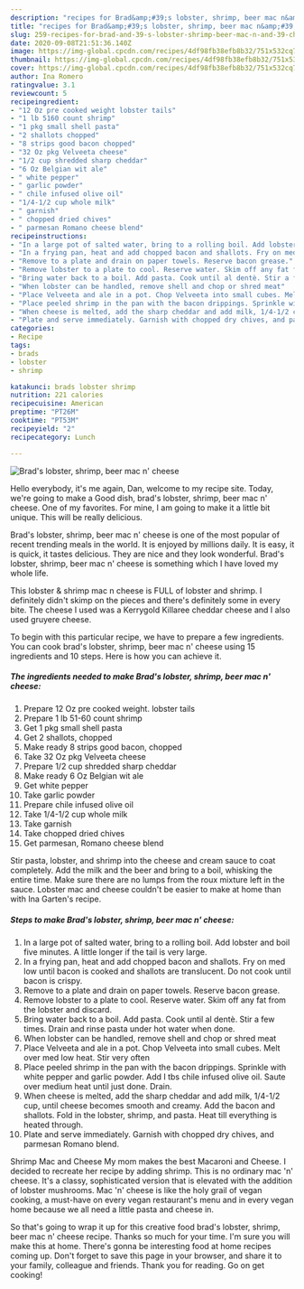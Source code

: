 ```yaml
---
description: "recipes for Brad&amp;#39;s lobster, shrimp, beer mac n&amp;#39; cheese | how to make homemade Brad&amp;#39;s lobster, shrimp, beer mac n&amp;#39; cheese"
title: "recipes for Brad&amp;#39;s lobster, shrimp, beer mac n&amp;#39; cheese | how to make homemade Brad&amp;#39;s lobster, shrimp, beer mac n&amp;#39; cheese"
slug: 259-recipes-for-brad-and-39-s-lobster-shrimp-beer-mac-n-and-39-cheese-how-to-make-homemade-brad-and-39-s-lobster-shrimp-beer-mac-n-and-39-cheese
date: 2020-09-08T21:51:36.140Z
image: https://img-global.cpcdn.com/recipes/4df98fb38efb8b32/751x532cq70/brads-lobster-shrimp-beer-mac-n-cheese-recipe-main-photo.jpg
thumbnail: https://img-global.cpcdn.com/recipes/4df98fb38efb8b32/751x532cq70/brads-lobster-shrimp-beer-mac-n-cheese-recipe-main-photo.jpg
cover: https://img-global.cpcdn.com/recipes/4df98fb38efb8b32/751x532cq70/brads-lobster-shrimp-beer-mac-n-cheese-recipe-main-photo.jpg
author: Ina Romero
ratingvalue: 3.1
reviewcount: 5
recipeingredient:
- "12 Oz pre cooked weight lobster tails"
- "1 lb 5160 count shrimp"
- "1 pkg small shell pasta"
- "2 shallots chopped"
- "8 strips good bacon chopped"
- "32 Oz pkg Velveeta cheese"
- "1/2 cup shredded sharp cheddar"
- "6 Oz Belgian wit ale"
- " white pepper"
- " garlic powder"
- " chile infused olive oil"
- "1/4-1/2 cup whole milk"
- " garnish"
- " chopped dried chives"
- " parmesan Romano cheese blend"
recipeinstructions:
- "In a large pot of salted water, bring to a rolling boil. Add lobster and boil five minutes. A little longer if the tail is very large."
- "In a frying pan, heat and add chopped bacon and shallots. Fry on med low until bacon is cooked and shallots are translucent. Do not cook until bacon is crispy."
- "Remove to a plate and drain on paper towels. Reserve bacon grease."
- "Remove lobster to a plate to cool. Reserve water. Skim off any fat from the lobster and discard."
- "Bring water back to a boil. Add pasta. Cook until al dentè. Stir a few times. Drain and rinse pasta under hot water when done."
- "When lobster can be handled, remove shell and chop or shred meat"
- "Place Velveeta and ale in a pot. Chop Velveeta into small cubes. Melt over med low heat. Stir very often"
- "Place peeled shrimp in the pan with the bacon drippings. Sprinkle with white pepper and garlic powder. Add I tbs chile infused olive oil. Saute over medium heat until just done. Drain."
- "When cheese is melted, add the sharp cheddar and add milk, 1/4-1/2 cup, until cheese becomes smooth and creamy. Add the bacon and shallots. Fold in the lobster, shrimp, and pasta. Heat till everything is heated through."
- "Plate and serve immediately. Garnish with chopped dry chives, and parmesan Romano blend."
categories:
- Recipe
tags:
- brads
- lobster
- shrimp

katakunci: brads lobster shrimp 
nutrition: 221 calories
recipecuisine: American
preptime: "PT26M"
cooktime: "PT53M"
recipeyield: "2"
recipecategory: Lunch

---
```



![Brad&#39;s lobster, shrimp, beer mac n&#39; cheese](https://img-global.cpcdn.com/recipes/4df98fb38efb8b32/751x532cq70/brads-lobster-shrimp-beer-mac-n-cheese-recipe-main-photo.jpg)

Hello everybody, it's me again, Dan, welcome to my recipe site. Today, we're going to make a Good dish, brad&#39;s lobster, shrimp, beer mac n&#39; cheese. One of my favorites. For mine, I am going to make it a little bit unique. This will be really delicious.

Brad&#39;s lobster, shrimp, beer mac n&#39; cheese is one of the most popular of recent trending meals in the world. It is enjoyed by millions daily. It is easy, it is quick, it tastes delicious. They are nice and they look wonderful. Brad&#39;s lobster, shrimp, beer mac n&#39; cheese is something which I have loved my whole life.

This lobster &amp; shrimp mac n cheese is FULL of lobster and shrimp. I definitely didn&#39;t skimp on the pieces and there&#39;s definitely some in every bite. The cheese I used was a Kerrygold Killaree cheddar cheese and I also used gruyere cheese.


To begin with this particular recipe, we have to prepare a few ingredients. You can cook brad&#39;s lobster, shrimp, beer mac n&#39; cheese using 15 ingredients and 10 steps. Here is how you can achieve it.

<!--inarticleads1-->

##### The ingredients needed to make Brad&#39;s lobster, shrimp, beer mac n&#39; cheese:

1. Prepare 12 Oz pre cooked weight. lobster tails
1. Prepare 1 lb 51-60 count shrimp
1. Get 1 pkg small shell pasta
1. Get 2 shallots, chopped
1. Make ready 8 strips good bacon, chopped
1. Take 32 Oz pkg Velveeta cheese
1. Prepare 1/2 cup shredded sharp cheddar
1. Make ready 6 Oz Belgian wit ale
1. Get  white pepper
1. Take  garlic powder
1. Prepare  chile infused olive oil
1. Take 1/4-1/2 cup whole milk
1. Take  garnish
1. Take  chopped dried chives
1. Get  parmesan, Romano cheese blend


Stir pasta, lobster, and shrimp into the cheese and cream sauce to coat completely. Add the milk and the beer and bring to a boil, whisking the entire time. Make sure there are no lumps from the roux mixture left in the sauce. Lobster mac and cheese couldn&#39;t be easier to make at home than with Ina Garten&#39;s recipe. 

<!--inarticleads2-->

##### Steps to make Brad&#39;s lobster, shrimp, beer mac n&#39; cheese:

1. In a large pot of salted water, bring to a rolling boil. Add lobster and boil five minutes. A little longer if the tail is very large.
1. In a frying pan, heat and add chopped bacon and shallots. Fry on med low until bacon is cooked and shallots are translucent. Do not cook until bacon is crispy.
1. Remove to a plate and drain on paper towels. Reserve bacon grease.
1. Remove lobster to a plate to cool. Reserve water. Skim off any fat from the lobster and discard.
1. Bring water back to a boil. Add pasta. Cook until al dentè. Stir a few times. Drain and rinse pasta under hot water when done.
1. When lobster can be handled, remove shell and chop or shred meat
1. Place Velveeta and ale in a pot. Chop Velveeta into small cubes. Melt over med low heat. Stir very often
1. Place peeled shrimp in the pan with the bacon drippings. Sprinkle with white pepper and garlic powder. Add I tbs chile infused olive oil. Saute over medium heat until just done. Drain.
1. When cheese is melted, add the sharp cheddar and add milk, 1/4-1/2 cup, until cheese becomes smooth and creamy. Add the bacon and shallots. Fold in the lobster, shrimp, and pasta. Heat till everything is heated through.
1. Plate and serve immediately. Garnish with chopped dry chives, and parmesan Romano blend.


Shrimp Mac and Cheese My mom makes the best Macaroni and Cheese. I decided to recreate her recipe by adding shrimp. This is no ordinary mac &#39;n&#39; cheese. It&#39;s a classy, sophisticated version that is elevated with the addition of lobster mushrooms. Mac &#39;n&#39; cheese is like the holy grail of vegan cooking, a must-have on every vegan restaurant&#39;s menu and in every vegan home because we all need a little pasta and cheese in. 

So that's going to wrap it up for this creative food brad&#39;s lobster, shrimp, beer mac n&#39; cheese recipe. Thanks so much for your time. I'm sure you will make this at home. There's gonna be interesting food at home recipes coming up. Don't forget to save this page in your browser, and share it to your family, colleague and friends. Thank you for reading. Go on get cooking!

